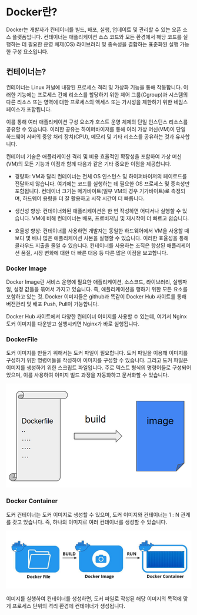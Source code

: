 # Docker란?

Docker는 개발자가 컨테이너를 빌드, 배포, 실행, 업데이트 및 관리할 수 있는 오픈 소스 플랫폼입니다.
컨테이너는 애플리케이션 소스 코드와 모든 환경에서 해당 코드를 실행하는 데 필요한 운영 체제(OS) 라이브러리 및 종속성을 결합하는 표준화된 실행 가능한 구성 요소입니다.

## 컨테이너는?

컨테이너는 Linux 커널에 내장된 프로세스 격리 및 가상화 기능을 통해 작동합니다. 이러한 기능에는 프로세스 간에 리소스를 할당하기 위한 제어 그룹(Cgroup)과 시스템의 다른 리소스 또는 영역에 대한 프로세스의 액세스 또는 가시성을 제한하기 위한 네임스페이스가 포함됩니다.

이를 통해 여러 애플리케이션 구성 요소가 호스트 운영 체제의 단일 인스턴스 리소스를 공유할 수 있습니다. 이러한 공유는 하이퍼바이저를 통해 여러 가상 머신(VM)이 단일 하드웨어 서버의 중앙 처리 장치(CPU), 메모리 및 기타 리소스를 공유하는 것과 유사합니다.

컨테이너 기술은 애플리케이션 격리 및 비용 효율적인 확장성을 포함하여 가상 머신(VM)의 모든 기능과 이점과 함께 다음과 같은 기타 중요한 이점을 제공합니다.

- 경량화: VM과 달리 컨테이너는 전체 OS 인스턴스 및 하이퍼바이저의 페이로드를 전달하지 않습니다. 여기에는 코드를 실행하는 데 필요한 OS 프로세스 및 종속성만 포함됩니다. 컨테이너 크기는 메가바이트(일부 VM의 경우 기가바이트)로 측정되며, 하드웨어 용량을 더 잘 활용하고 시작 시간이 더 빠릅니다.

- 생산성 향상: 컨테이너화된 애플리케이션은 한 번 작성하면 어디서나 실행할 수 있습니다. VM에 비해 컨테이너는 배포, 프로비저닝 및 재시작이 더 빠르고 쉽습니다.

- 효율성 향상: 컨테이너를 사용하면 개발자는 동일한 하드웨어에서 VM을 사용할 때보다 몇 배나 많은 애플리케이션 사본을 실행할 수 있습니다. 이러한 효율성을 통해 클라우드 지출을 줄일 수 있습니다.
  컨테이너를 사용하는 조직은 향상된 애플리케이션 품질, 시장 변화에 대한 더 빠른 대응 등 다른 많은 이점을 보고합니다.

### Docker Image

Docker Image란 서비스 운영에 필요한 애플리케이션, 소스코드, 라이브러리, 실행파일, 설정 값들을 묶어서 가지고 있습니다. 즉, 애플리케이션을 행하기 위한 모든 요소를 포함하고 있는 것.
Docker 이미지들은 github과 똑같이 Docker Hub 사이트를 통해 버전관리 및 배포 Push, Pull이 가능합니다.

Docker Hub 사이트에서 다양한 컨테이너 이미지를 사용할 수 있는데, 여기서 Nginx 도커 이미지를 다운받고 실행시키면 Nginx가 바로 실행됩니다.

### DockerFile

도커 이미지를 만들기 위해서는 도커 파일이 필요합니다. 도커 파일을 이용해 이미지를 구성하기 위한 명령어들을 작성하여 이미지를 구성할 수 있습니다. 그리고 도커 파일은 이미지를 생성하기 위한 스크립트 파일입니다.
주로 텍스트 형식의 명령어들로 구성되어 있으며, 이를 사용하여 이미지 빌드 과정을 자동화하고 문서화할 수 있습니다.

![alt text](./images/dockerFile.png)

### Docker Container

도커 컨테이너는 도커 이미지로 생성할 수 있으며, 도커 이미지와 컨테이너는 1 : N 관계를 갖고 있습니다.
즉, 하나의 이미지로 여러 컨테이너를 생성할 수 있습니다.

![alt text](./images/dockerContainer.png)

이미지를 실행하여 컨테이너를 생성하면, 도커 파일로 작성된 해당 이미지의 목적에 맞게 프로세스 단위의 격리 환경에 컨테이너가 생성됩니다.
